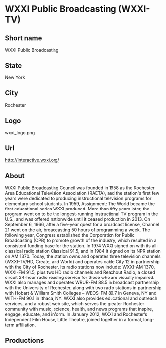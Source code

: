 # WXXI Public Broadcasting (WXXI-TV)

## Short name

WXXI Public Broadcasting

## State

New York

## City

Rochester

## Logo

wxxi\_logo.png

## Url

http://interactive.wxxi.org/

## About

WXXI Public Broadcasting Council was founded in 1958 as the Rochester Area Educational Television Association (RAETA), and the station's first few years were dedicated to producing instructional television programs for elementary school students. In 1959, Assignment: The World became the first educational series WXXI produced. More than fifty years later, the program went on to be the longest-running instructional TV program in the U.S., and was offered nationwide until it ceased production in 2013. On September 6, 1966, after a five-year quest for a broadcast license, Channel 21 went on the air, broadcasting 50 hours of programming a week. The following year, Congress established the Corporation for Public Broadcasting (CPB) to promote growth of the industry, which resulted in a consistent funding base for the station. In 1974 WXXI signed on with its all-classical radio station Classical 91.5, and in 1984 it signed on its NPR station on AM 1370. Today, the station owns and operates three television channels (WXXI-TV/HD, Create, and World) and operates cable City 12 in partnership with the City of Rochester. Its radio stations now include: WXXI-AM 1370, WXXI-FM 91.5, plus two HD radio channels and Reachout Radio, a closed circuit 24-hour radio reading service for those who are visually impaired.  WXXI also manages and operates WRUR-FM 88.5 in broadcast partnership with the University of Rochester, along with two radio stations in partnership with Hobart & William Smith Colleges – WEOS-FM 89.7 in Geneva, NY and WITH-FM 90.1 in Ithaca, NY. WXXI also provides educational and outreach services, and a robust web site, which serves the greater Rochester community with music, science, health, and news programs that inspire, engage, educate, and inform.  In January 2012, WXXI and Rochester’s Independent Film House, Little Theatre, joined together in a formal, long-term affiliation.

## Productions


